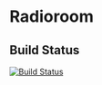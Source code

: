 # Radioroom

## Build Status

[![Build Status](https://travis-ci.org/alakijaayo/Radioroom.svg?branch=master)](https://travis-ci.org/alakijaayo/Radioroom)
